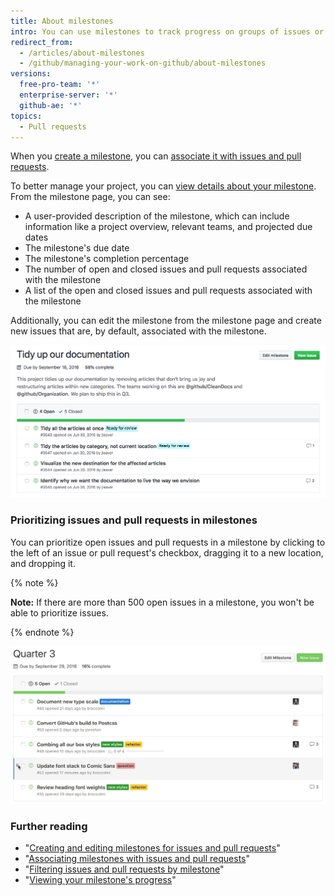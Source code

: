 ```yaml
---
title: About milestones
intro: You can use milestones to track progress on groups of issues or pull requests in a repository.
redirect_from:
  - /articles/about-milestones
  - /github/managing-your-work-on-github/about-milestones
versions:
  free-pro-team: '*'
  enterprise-server: '*'
  github-ae: '*'
topics:
  - Pull requests
---
```

When you [create a milestone](/articles/creating-and-editing-milestones-for-issues-and-pull-requests), you can [associate it with issues and pull requests](/articles/associating-milestones-with-issues-and-pull-requests).

To better manage your project, you can [view details about your milestone](/articles/viewing-your-milestone-s-progress). From the milestone page, you can see:

- A user-provided description of the milestone, which can include information like a project overview, relevant teams, and projected due dates
- The milestone's due date
- The milestone's completion percentage
- The number of open and closed issues and pull requests associated with the milestone
- A list of the open and closed issues and pull requests associated with the milestone

Additionally, you can edit the milestone from the milestone page and create new issues that are, by default, associated with the milestone.

![Milestone page](/assets/images/help/issues/milestone-info-page.png)

### Prioritizing issues and pull requests in milestones

You can prioritize open issues and pull requests in a milestone by clicking to the left of an issue or pull request's checkbox, dragging it to a new location, and dropping it.

{% note %}

**Note:** If there are more than 500 open issues in a milestone, you won't be able to prioritize issues.

{% endnote %}

![Reordered milestone](/assets/images/help/issues/milestone-reordered.gif)

### Further reading

- "[Creating and editing milestones for issues and pull requests](/articles/creating-and-editing-milestones-for-issues-and-pull-requests)"
- "[Associating milestones with issues and pull requests](/articles/associating-milestones-with-issues-and-pull-requests)"
- "[Filtering issues and pull requests by milestone](/articles/filtering-issues-and-pull-requests-by-milestone)"
- "[Viewing your milestone's progress](/articles/viewing-your-milestone-s-progress)"
